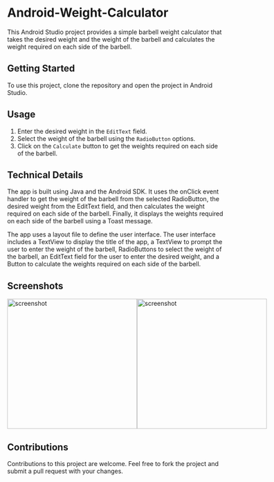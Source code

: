 # Android-Weight-Calculator
This Android Studio project provides a simple barbell weight calculator that takes the desired weight and the weight of the barbell and calculates the weight required on each side of the barbell.

## Getting Started
To use this project, clone the repository and open the project in Android Studio.

## Usage
1. Enter the desired weight in the `EditText` field.
2. Select the weight of the barbell using the `RadioButton` options.
3. Click on the `Calculate` button to get the weights required on each side of the barbell.

## Technical Details
The app is built using Java and the Android SDK. It uses the onClick event handler to get the weight of the barbell from the selected RadioButton, the desired weight from the EditText field, and then calculates the weight required on each side of the barbell. Finally, it displays the weights required on each side of the barbell using a Toast message.

The app uses a layout file to define the user interface. The user interface includes a TextView to display the title of the app, a TextView to prompt the user to enter the weight of the barbell, RadioButtons to select the weight of the barbell, an EditText field for the user to enter the desired weight, and a Button to calculate the weights required on each side of the barbell.

## Screenshots
<div style="display: flex; flex-direction: row;">
  <img src="https://user-images.githubusercontent.com/50216622/235279388-e75935b4-b387-4dc0-9d06-c7869ae9ca62.jpg" alt="screenshot" width="300"/>
  <img src="https://user-images.githubusercontent.com/50216622/235279398-396f056f-c9de-4e5f-8bd9-7af79c04f469.jpg" alt="screenshot" width="300"/>
</div>

## Contributions
Contributions to this project are welcome. Feel free to fork the project and submit a pull request with your changes.
